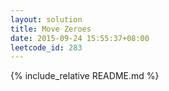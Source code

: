 ```yaml
---
layout: solution
title: Move Zeroes
date: 2015-09-24 15:55:37+08:00
leetcode_id: 283
---
```

{% include_relative README.md %}
